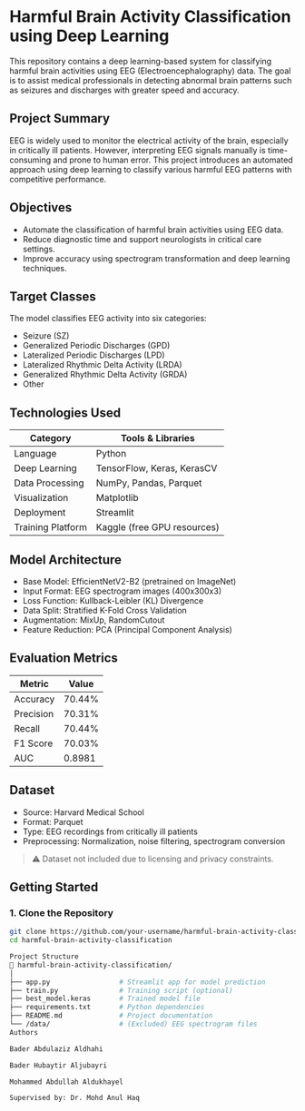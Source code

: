 # Harmful Brain Activity Classification using Deep Learning

This repository contains a deep learning-based system for classifying harmful brain activities using EEG (Electroencephalography) data. The goal is to assist medical professionals in detecting abnormal brain patterns such as seizures and discharges with greater speed and accuracy.

## Project Summary

EEG is widely used to monitor the electrical activity of the brain, especially in critically ill patients. However, interpreting EEG signals manually is time-consuming and prone to human error. This project introduces an automated approach using deep learning to classify various harmful EEG patterns with competitive performance.

## Objectives

- Automate the classification of harmful brain activities using EEG data.
- Reduce diagnostic time and support neurologists in critical care settings.
- Improve accuracy using spectrogram transformation and deep learning techniques.

## Target Classes

The model classifies EEG activity into six categories:

- Seizure (SZ)
- Generalized Periodic Discharges (GPD)
- Lateralized Periodic Discharges (LPD)
- Lateralized Rhythmic Delta Activity (LRDA)
- Generalized Rhythmic Delta Activity (GRDA)
- Other

## Technologies Used

| Category         | Tools & Libraries                          |
|------------------|---------------------------------------------|
| Language         | Python                                      |
| Deep Learning    | TensorFlow, Keras, KerasCV                  |
| Data Processing  | NumPy, Pandas, Parquet                      |
| Visualization    | Matplotlib                                  |
| Deployment       | Streamlit                                   |
| Training Platform| Kaggle (free GPU resources)                 |

## Model Architecture

- Base Model: EfficientNetV2-B2 (pretrained on ImageNet)
- Input Format: EEG spectrogram images (400x300x3)
- Loss Function: Kullback-Leibler (KL) Divergence
- Data Split: Stratified K-Fold Cross Validation
- Augmentation: MixUp, RandomCutout
- Feature Reduction: PCA (Principal Component Analysis)

## Evaluation Metrics

| Metric    | Value     |
|-----------|-----------|
| Accuracy  | 70.44%    |
| Precision | 70.31%    |
| Recall    | 70.44%    |
| F1 Score  | 70.03%    |
| AUC       | 0.8981    |

## Dataset

- Source: Harvard Medical School
- Format: Parquet
- Type: EEG recordings from critically ill patients
- Preprocessing: Normalization, noise filtering, spectrogram conversion

> ⚠️ Dataset not included due to licensing and privacy constraints.

## Getting Started

### 1. Clone the Repository
```bash
git clone https://github.com/your-username/harmful-brain-activity-classification.git
cd harmful-brain-activity-classification

Project Structure
📁 harmful-brain-activity-classification/
│
├── app.py                 # Streamlit app for model prediction
├── train.py               # Training script (optional)
├── best_model.keras       # Trained model file
├── requirements.txt       # Python dependencies
├── README.md              # Project documentation
└── /data/                 # (Excluded) EEG spectrogram files
Authors

Bader Abdulaziz Aldhahi

Bader Hubaytir Aljubayri

Mohammed Abdullah Aldukhayel

Supervised by: Dr. Mohd Anul Haq
